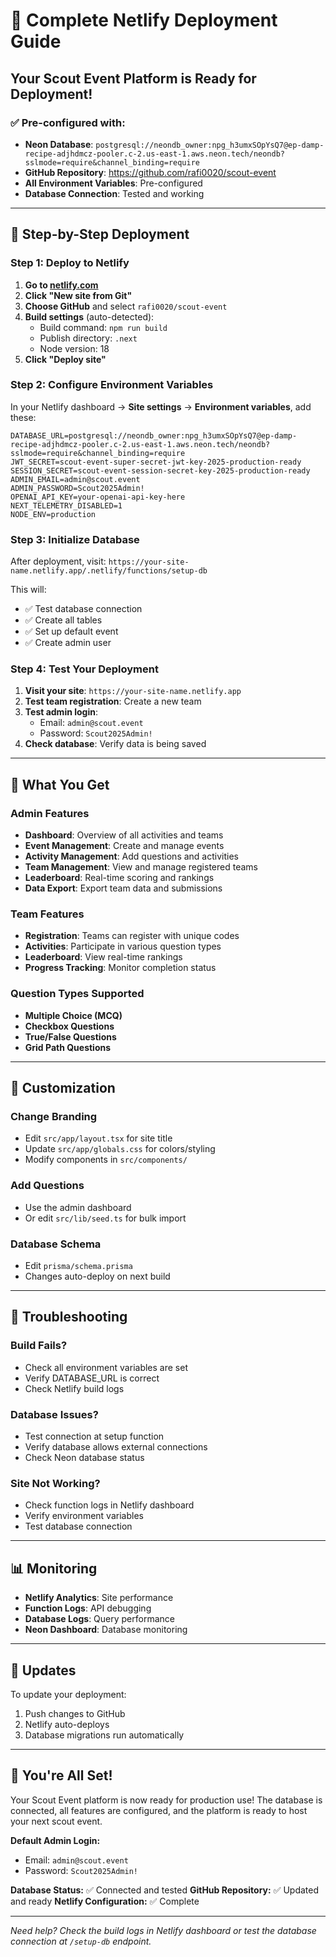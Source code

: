 # 🚀 Complete Netlify Deployment Guide

## Your Scout Event Platform is Ready for Deployment!

### ✅ Pre-configured with:
- **Neon Database**: `postgresql://neondb_owner:npg_h3umxSOpYsQ7@ep-damp-recipe-adjhdmcz-pooler.c-2.us-east-1.aws.neon.tech/neondb?sslmode=require&channel_binding=require`
- **GitHub Repository**: https://github.com/rafi0020/scout-event
- **All Environment Variables**: Pre-configured
- **Database Connection**: Tested and working

---

## 🚀 Step-by-Step Deployment

### Step 1: Deploy to Netlify

1. **Go to [netlify.com](https://netlify.com)**
2. **Click "New site from Git"**
3. **Choose GitHub** and select `rafi0020/scout-event`
4. **Build settings** (auto-detected):
   - Build command: `npm run build`
   - Publish directory: `.next`
   - Node version: 18
5. **Click "Deploy site"**

### Step 2: Configure Environment Variables

In your Netlify dashboard → **Site settings** → **Environment variables**, add these:

```
DATABASE_URL=postgresql://neondb_owner:npg_h3umxSOpYsQ7@ep-damp-recipe-adjhdmcz-pooler.c-2.us-east-1.aws.neon.tech/neondb?sslmode=require&channel_binding=require
JWT_SECRET=scout-event-super-secret-jwt-key-2025-production-ready
SESSION_SECRET=scout-event-session-secret-key-2025-production-ready
ADMIN_EMAIL=admin@scout.event
ADMIN_PASSWORD=Scout2025Admin!
OPENAI_API_KEY=your-openai-api-key-here
NEXT_TELEMETRY_DISABLED=1
NODE_ENV=production
```

### Step 3: Initialize Database

After deployment, visit: `https://your-site-name.netlify.app/.netlify/functions/setup-db`

This will:
- ✅ Test database connection
- ✅ Create all tables
- ✅ Set up default event
- ✅ Create admin user

### Step 4: Test Your Deployment

1. **Visit your site**: `https://your-site-name.netlify.app`
2. **Test team registration**: Create a new team
3. **Test admin login**: 
   - Email: `admin@scout.event`
   - Password: `Scout2025Admin!`
4. **Check database**: Verify data is being saved

---

## 🎯 What You Get

### Admin Features
- **Dashboard**: Overview of all activities and teams
- **Event Management**: Create and manage events
- **Activity Management**: Add questions and activities
- **Team Management**: View and manage registered teams
- **Leaderboard**: Real-time scoring and rankings
- **Data Export**: Export team data and submissions

### Team Features
- **Registration**: Teams can register with unique codes
- **Activities**: Participate in various question types
- **Leaderboard**: View real-time rankings
- **Progress Tracking**: Monitor completion status

### Question Types Supported
- **Multiple Choice (MCQ)**
- **Checkbox Questions**
- **True/False Questions**
- **Grid Path Questions**

---

## 🔧 Customization

### Change Branding
- Edit `src/app/layout.tsx` for site title
- Update `src/app/globals.css` for colors/styling
- Modify components in `src/components/`

### Add Questions
- Use the admin dashboard
- Or edit `src/lib/seed.ts` for bulk import

### Database Schema
- Edit `prisma/schema.prisma`
- Changes auto-deploy on next build

---

## 🚨 Troubleshooting

### Build Fails?
- Check all environment variables are set
- Verify DATABASE_URL is correct
- Check Netlify build logs

### Database Issues?
- Test connection at setup function
- Verify database allows external connections
- Check Neon database status

### Site Not Working?
- Check function logs in Netlify dashboard
- Verify environment variables
- Test database connection

---

## 📊 Monitoring

- **Netlify Analytics**: Site performance
- **Function Logs**: API debugging
- **Database Logs**: Query performance
- **Neon Dashboard**: Database monitoring

---

## 🔄 Updates

To update your deployment:
1. Push changes to GitHub
2. Netlify auto-deploys
3. Database migrations run automatically

---

## 🎉 You're All Set!

Your Scout Event platform is now ready for production use! The database is connected, all features are configured, and the platform is ready to host your next scout event.

**Default Admin Login:**
- Email: `admin@scout.event`
- Password: `Scout2025Admin!`

**Database Status:** ✅ Connected and tested
**GitHub Repository:** ✅ Updated and ready
**Netlify Configuration:** ✅ Complete

---

*Need help? Check the build logs in Netlify dashboard or test the database connection at `/setup-db` endpoint.*
